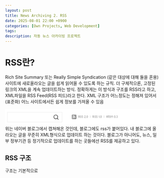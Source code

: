 ```yaml
---
layout: post
title: News Archiving 2. RSS
date: 2025-08-01 22:00 +0900
categories: [Own Projects, Web Development]
tags:
description: 자동 뉴스 아카이빙 프로젝트
---
```


# RSS란?
Rich Site Summary 또는 Really Simple Syndication (같은 대상에 대해 둘을 혼용)
사이트에 새로올라오는 글을 쉽게 읽어올 수 있도록 하는 규칙. 더 구체적으론, 고정된 링크의 XML을 계속 업데이트하는 방식. 정확하게는 이 방식과 구조를 RSS라고 하고, XML파일을 RSS Feed(RSS 피드)라고 한다. XML 구조가 어느정도는 정해져 있어서(표준화) 어느 사이트에서든 쉽게 정보를 가져올 수 있음

![rssExample](../assets/img/postimgs/blog_rss.png)
위는 네이버 블로그에서 캡쳐해온 것인데, 블로그에도 rss가 붙어있다. 내 블로그에 올라오는 글을 꾸준히 XML형식으로 업데이트 하는 것이다. 블로그가 아니어도, 뉴스, 일부 정부기관 등 정기적으로 업데이트를 하는 곳들에선 RSS를 제공하고 있다.


## RSS 구조
구조는 기본적으로 <title>(제목), <link>(해당 글에 연결된 링크) <guid>(식별자) <pubDate>(발행일) 등이 있는 것 같다. 발행하는 곳마다 그 외에는 조금씩은 다른 것 같은데 뉴스에는 summary, 블로그에는 category, description 등이 더 있었다.

## 누가 만든걸까?
RSS는 Netscape라는 미국의 인터넷 소프트웨어, 통신 회사에서 만들었다. Netscape라는 회사는 지금은 안 유명하지만 World Wide Web의 초기인 1995~1996년에는 netscape navigator가 웹 브라우저의 표준이라고 할 수 있을 정도로 큰 회사였다. 그러나 Microsoft가 windows에 internet explorer를 끼워넣어 팔면서 netscape 점유율이 추락했다. 1998년 오픈소스로 정책을 변경하면서 이를 바탕으로 모질라(Mozilla)가 탄생했고, 이걸 지금은 파이어폭스(Firefox)가 이를 계승하였다.

사실 RSS같은 통신의 표준을 만들고 싶어한 건 1997년 W3C(World Wide Web Consortium)에서 먼저 나왔다. 그들은 RDF라는 Resource Description Framework라는 걸 만들었는데, 메타데이터(언어, 제목, 작성자, 작성일 등)를 Markup으로 규격화하려는 시도였다.

근데 RSS라는 이름은 Nescape가 만들었다. 그들 역시 통일된 XML 포맷으로 여러가지 뉴스나 정보를 이동시키고 싶어했다. RDF보다 단순한 버전을 추구했다. 그래서 1999년에 RSS 0.90을 처음으로 발표한다. 얼마 지나지 않아 0.91버전을 차례로 발표했다. 그러나 기존 목적에 비해 너무 복잡해진다는 이유로 Netscape의 RSS팀은 더이상 개발을 포기했다.

그러던 와중.. Userland software의 Dave Winer가 RSS0.91을 같이 발표한다..! 그니까 오피셜 RSS 0.91이 두개인 것이다! 이때부터 RSS는 여러 형식이 혼용되어 사용된다.

지금은 컴퓨터 관련 서적 출판사로 유명한 O'Reilly Media는 오픈소스 커뮤니티에도 많은 기여를 해왔다. 그런 O'Reilly Media의 개발자들은 RSS를 다양한 정보를 표현할 수 있도록 확장 가능하고, 통일시켜 만들고 싶었다. 그래서 그들은 2000년, RDF의 특징들을 더 많이 사용한 RSS 1.0을 발표한다.

근데 또 Userland에서 단순화를 추구하며 RSS 2.0을 발표한다. 그리고 둘이 합의를 하지 못한다.


## 그 이후..
RSS 1.0은 RDF와 메타데이터 확장을 위해 표준화 시도를 했고, RSS 2.0은 단순화와 호환성을 강조했으나, 두 진영이 합의하지 못했다.
각자 사양을 발표하고, 어느 한 곳에서 공식적으로 RSS 전체를 대표하지 않았기 때문에 여러 버전이 병렬적으로 존재하게 됐습니다.
그래서 RSS는 어느정도 큰 공통점이 있지만 명확한 표준이 존재하진 않는다.


## Atom
애니메이션이 아니다. 갑자기 무슨말이냐면, 위 블로그 캡쳐를 보면 RSS 옆에 Atom이라고 적혀있는데, 이것도 RSS와 비슷한 방식이다. RSS의 비표준화로 인해 IETF가 공식적으로 표준화 한 웹피드 포맷이 바로 Atom이다. 그럼에도 여전히 가장 널리 쓰이는 것은 RSS2.0이다.


## 팟캐스트와의 관계
RSS 설명을 읽다보면 팟캐스트라는 단어와 같이 사용된다. 우선 팟캐스트란 인터넷으로 배포되는 라디오라고 생각하면 된다. 이게 RSS로 배포된다. XML안에 제목, 설명, 오디오 파일 위치 등을 넣어서 팟캐스트 플랫폼(스포티파이, 유튜브뮤직, 애플팟캐스트 등)에 한 번에 등록할 수 있다고 한다. 이 덕분에 개방형 미디어가 되었다고 한다.


## RSS를 어떻게 이용할 수 있을까
Python 라이브러리 중 'feedparser'가 있는데, 요놈이 RSS와 Atom피드를 파싱해서 파이썬 딕셔너리로 변환해준다. 다른 언어들에도 라이브러리가 있다. 이를 이용해서 프로젝트를 구현할 수 있다.


## So what?
내 프로젝트에선 
1. 뉴스를 RSS를 이용하여 크롤링해온다.
2. 제목, 링크, 요약, 발행일을 뽑아서 저장하고, liked(내가 누를 것), seen(내가 본 것) 등의 정보를 추가적으로 저장한다.
3. UI 상에서 선별적으로 보여준다.
를 진행할 것이다.


#### reference
https://www.kisa.or.kr/702
https://www.rss-specifications.com/history-rss.htm
